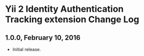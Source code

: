 Yii 2 Identity Authentication Tracking extension Change Log
===========================================================

1.0.0, February 10, 2016
------------------------

- Initial release.
